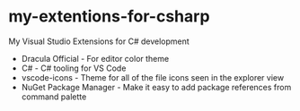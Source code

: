 # my-extentions-for-csharp

My Visual Studio Extensions for C# development

- Dracula Official - For editor color theme
- C# - C# tooling for VS Code
- vscode-icons - Theme for all of the file icons seen in the explorer view
- NuGet Package Manager - Make it easy to add package references from command palette 
